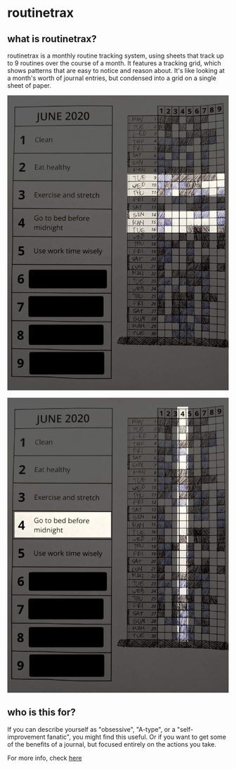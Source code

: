 # routinetrax

## what is routinetrax?

routinetrax is a monthly routine tracking system, using sheets that track up to 9 routines over the course of a month. It features a tracking grid, which shows patterns that are easy to notice and reason about. It's like looking at a month's worth of journal entries, but condensed into a grid on a single sheet of paper.

![sheet example (rows)](doc/example-rows.jpg "sheet example (rows)")

![sheet example (columns)](doc/example-col.jpg "sheet example (columns)")

## who is this for?

If you can describe yourself as "obsessive", "A-type", or a "self-improvement fanatic", you might find this useful. Or if you want to get some of the benefits of a journal, but focused entirely on the actions you take.

For more info, check [here](doc/extra-readme.md)
